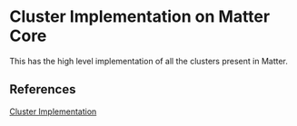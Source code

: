 # Cluster Implementation on Matter Core

This has the high level implementation of all the clusters present in Matter.

## References

[Cluster Implementation](https://github.com/SiliconLabs/matter_extension/tree/main/third_party/matter_sdk/src/app/clusters)
